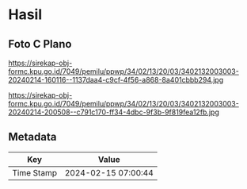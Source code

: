 # Hasil

## Foto C Plano

https://sirekap-obj-formc.kpu.go.id/7049/pemilu/ppwp/34/02/13/20/03/3402132003003-20240214-160116--1137daa4-c9cf-4f56-a868-8a401cbbb294.jpg

https://sirekap-obj-formc.kpu.go.id/7049/pemilu/ppwp/34/02/13/20/03/3402132003003-20240214-200508--c791c170-ff34-4dbc-9f3b-9f819fea12fb.jpg


## Metadata

| Key        | Value               |
| ---------- | ------------------- |
| Time Stamp | 2024-02-15 07:00:44 |



